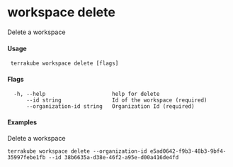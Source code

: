 # workspace delete

Delete a workspace

#### Usage

```
 terrakube workspace delete [flags]
```

#### Flags

```
  -h, --help                     help for delete
      --id string                Id of the workspace (required)
      --organization-id string   Organization Id (required)
```

#### Examples

Delete a workspace

```
terrakube workspace delete --organization-id e5ad0642-f9b3-48b3-9bf4-35997febe1fb --id 38b6635a-d38e-46f2-a95e-d00a416de4fd 
```

